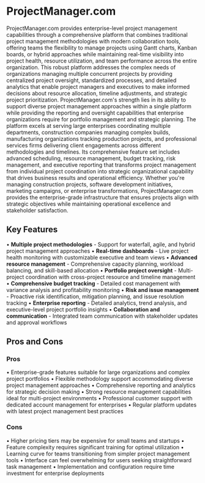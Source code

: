# ProjectManager.com

ProjectManager.com provides enterprise-level project management capabilities through a comprehensive platform that combines traditional project management methodologies with modern collaboration tools, offering teams the flexibility to manage projects using Gantt charts, Kanban boards, or hybrid approaches while maintaining real-time visibility into project health, resource utilization, and team performance across the entire organization. This robust platform addresses the complex needs of organizations managing multiple concurrent projects by providing centralized project oversight, standardized processes, and detailed analytics that enable project managers and executives to make informed decisions about resource allocation, timeline adjustments, and strategic project prioritization. ProjectManager.com's strength lies in its ability to support diverse project management approaches within a single platform while providing the reporting and oversight capabilities that enterprise organizations require for portfolio management and strategic planning. The platform excels at serving large enterprises coordinating multiple departments, construction companies managing complex builds, manufacturing organizations tracking production projects, and professional services firms delivering client engagements across different methodologies and timelines. Its comprehensive feature set includes advanced scheduling, resource management, budget tracking, risk management, and executive reporting that transforms project management from individual project coordination into strategic organizational capability that drives business results and operational efficiency. Whether you're managing construction projects, software development initiatives, marketing campaigns, or enterprise transformations, ProjectManager.com provides the enterprise-grade infrastructure that ensures projects align with strategic objectives while maintaining operational excellence and stakeholder satisfaction.

## Key Features

• **Multiple project methodologies** - Support for waterfall, agile, and hybrid project management approaches
• **Real-time dashboards** - Live project health monitoring with customizable executive and team views
• **Advanced resource management** - Comprehensive capacity planning, workload balancing, and skill-based allocation
• **Portfolio project oversight** - Multi-project coordination with cross-project resource and timeline management
• **Comprehensive budget tracking** - Detailed cost management with variance analysis and profitability monitoring
• **Risk and issue management** - Proactive risk identification, mitigation planning, and issue resolution tracking
• **Enterprise reporting** - Detailed analytics, trend analysis, and executive-level project portfolio insights
• **Collaboration and communication** - Integrated team communication with stakeholder updates and approval workflows

## Pros and Cons

### Pros
• Enterprise-grade features suitable for large organizations and complex project portfolios
• Flexible methodology support accommodating diverse project management approaches
• Comprehensive reporting and analytics for strategic decision making
• Strong resource management capabilities ideal for multi-project environments
• Professional customer support with dedicated account management for enterprises
• Regular platform updates with latest project management best practices

### Cons
• Higher pricing tiers may be expensive for small teams and startups
• Feature complexity requires significant training for optimal utilization
• Learning curve for teams transitioning from simpler project management tools
• Interface can feel overwhelming for users seeking straightforward task management
• Implementation and configuration require time investment for enterprise deployments